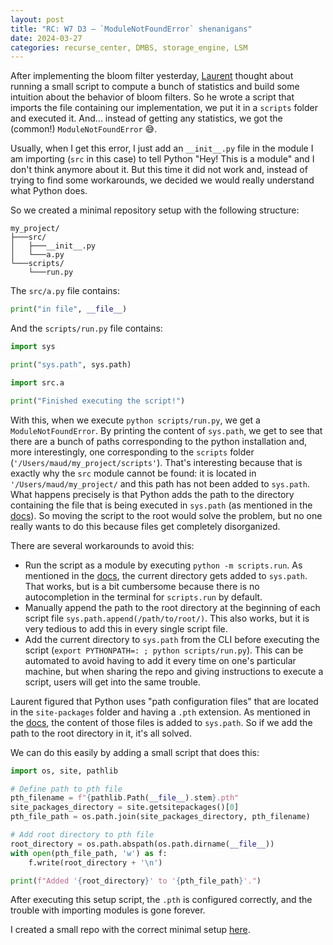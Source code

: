 ```yaml
---
layout: post
title: "RC: W7 D3 — `ModuleNotFoundError` shenanigans"
date: 2024-03-27
categories: recurse_center, DMBS, storage_engine, LSM
---
```


After implementing the bloom filter yesterday, [Laurent](https://ldirer.com/) thought about running a small script to
compute a bunch of statistics and build some intuition about the behavior of bloom filters.
So he wrote a script that imports the file containing our implementation, we put it in a `scripts` folder and
executed it.
And... instead of getting any statistics, we got the (common!) `ModuleNotFoundError` 😅.

Usually, when I get this error, I just add an `__init__.py` file in the module I am importing (`src` in this case) to
tell Python "Hey! This is a module" and I don't think anymore about it.
But this time it did not work and, instead of trying to find some workarounds, we decided we would really understand
what Python does.

So we created a minimal repository setup with the following structure:

```
my_project/
├───src/
│   ├───__init__.py
│   └───a.py
└───scripts/
    └───run.py
```

The `src/a.py` file contains:

```python
print("in file", __file__)
```

And the `scripts/run.py` file contains:

```python
import sys

print("sys.path", sys.path)

import src.a

print("Finished executing the script!")
```

With this, when we execute `python scripts/run.py`, we get a `ModuleNotFoundError`.
By printing the content of `sys.path`, we get to see that there are a bunch of paths corresponding to the python
installation and, more interestingly, one corresponding to the `scripts` folder (`'/Users/maud/my_project/scripts'`).
That's interesting because that is exactly why the `src` module cannot be found: it is located
in `'/Users/maud/my_project/` and this path has not been added to `sys.path`.
What happens precisely is that Python adds the path to the directory containing the file that is being executed
in `sys.path` (as mentioned in the [docs](https://docs.python.org/3/using/cmdline.html#cmdoption-m:~:text=If%20the%20script%20name%20refers%20directly%20to%20a%20Python%20file%2C%20the%20directory%20containing%20that%20file%20is%20added%20to%20the%20start%20of%20sys.path%2C%20and%20the%20file%20is%20executed%20as%20the%20__main__%20module)).
So moving the script to the root would solve the problem, but no one really wants to do this because files get
completely disorganized.

There are several workarounds to avoid this:

- Run the script as a module by executing `python -m scripts.run`. As mentioned in
  the [docs](https://docs.python.org/3/using/cmdline.html#cmdoption-m), the current directory gets added to
  `sys.path`. That works, but is a bit cumbersome because there is no autocompletion in the terminal
  for `scripts.run` by default.
- Manually append the path to the root directory at the beginning of each script file `sys.path.append(/path/to/root/)`.
  This also works, but it is very tedious to add this in every single script file.
- Add the current directory to `sys.path` from the CLI before executing the
  script (`export PYTHONPATH=: ; python scripts/run.py`). This can be automated to avoid having to add it every time on
  one's particular machine, but when sharing the repo and giving instructions to execute a script, users will get into
  the same trouble.

Laurent figured that Python uses "path configuration files" that are located in the `site-packages` folder and having
a `.pth` extension.
As mentioned in the [docs](https://docs.python.org/3/library/site.html), the content of those files is added
to `sys.path`.
So if we add the path to the root directory in it, it's all solved.

We can do this easily by adding a small script that does this:

```python
import os, site, pathlib

# Define path to pth file
pth_filename = f"{pathlib.Path(__file__).stem}.pth"
site_packages_directory = site.getsitepackages()[0]
pth_file_path = os.path.join(site_packages_directory, pth_filename)

# Add root directory to pth file
root_directory = os.path.abspath(os.path.dirname(__file__))
with open(pth_file_path, 'w') as f:
    f.write(root_directory + '\n')

print(f"Added '{root_directory}' to '{pth_file_path}'.")
```

After executing this setup script, the `.pth` is configured correctly, and the trouble with importing modules is gone
forever.

I created a small repo with the correct minimal
setup [here](https://github.com/MaudGautier/module-not-found-shenanigans).

